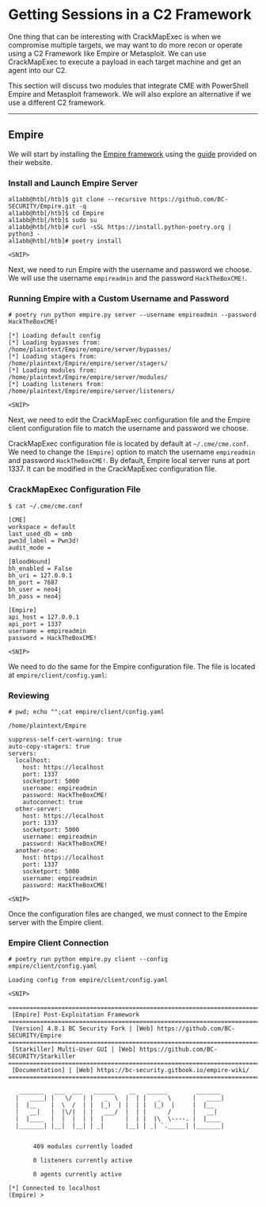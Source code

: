 # Getting Sessions in a C2 Framework

One thing that can be interesting with CrackMapExec is when we compromise multiple targets, we may want to do more recon or operate using a C2 Framework like Empire or Metasploit. We can use CrackMapExec to execute a payload in each target machine and get an agent into our C2.

This section will discuss two modules that integrate CME with PowerShell Empire and Metasploit framework. We will also explore an alternative if we use a different C2 framework.

***

## Empire

We will start by installing the [Empire framework](https://github.com/BC-SECURITY/Empire) using the [guide](https://bc-security.gitbook.io/empire-wiki/quickstart/installation) provided on their website.

### **Install and Launch Empire Server**

```shell-session
al1abb@htb[/htb]$ git clone --recursive https://github.com/BC-SECURITY/Empire.git -q
al1abb@htb[/htb]$ cd Empire
al1abb@htb[/htb]$ sudo su
al1abb@htb[/htb]# curl -sSL https://install.python-poetry.org | python3 -
al1abb@htb[/htb]# poetry install

<SNIP>
```

Next, we need to run Empire with the username and password we choose. We will use the username `empireadmin` and the password `HackTheBoxCME!`.

### **Running Empire with a Custom Username and Password**

```shell-session
# poetry run python empire.py server --username empireadmin --password HackTheBoxCME!

[*] Loading default config           
[*] Loading bypasses from: /home/plaintext/Empire/empire/server/bypasses/
[*] Loading stagers from: /home/plaintext/Empire/empire/server/stagers/
[*] Loading modules from: /home/plaintext/Empire/empire/server/modules/
[*] Loading listeners from: /home/plaintext/Empire/empire/server/listeners/

<SNIP>
```

Next, we need to edit the CrackMapExec configuration file and the Empire client configuration file to match the username and password we choose.

CrackMapExec configuration file is located by default at `~/.cme/cme.conf`. We need to change the `[Empire]` option to match the username `empireadmin` and password `HackTheBoxCME!`. By default, Empire local server runs at port 1337. It can be modified in the CrackMapExec configuration file.

### CrackMapExec Configuration File

```shell-session
$ cat ~/.cme/cme.conf

[CME]
workspace = default
last_used_db = smb
pwn3d_label = Pwn3d!
audit_mode = 

[BloodHound]
bh_enabled = False
bh_uri = 127.0.0.1
bh_port = 7687
bh_user = neo4j
bh_pass = neo4j

[Empire]
api_host = 127.0.0.1
api_port = 1337
username = empireadmin
password = HackTheBoxCME!

<SNIP>
```

We need to do the same for the Empire configuration file. The file is located at `empire/client/config.yaml`:

### **Reviewing**

```shell-session
# pwd; echo "";cat empire/client/config.yaml            
                                                                                          
/home/plaintext/Empire

suppress-self-cert-warning: true
auto-copy-stagers: true                    
servers:     
  localhost:             
    host: https://localhost
    port: 1337
    socketport: 5000                        
    username: empireadmin
    password: HackTheBoxCME!
    autoconnect: true  
  other-server:       
    host: https://localhost
    port: 1337
    socketport: 5000                     
    username: empireadmin
    password: HackTheBoxCME!
  another-one:         
    host: https://localhost
    port: 1337                             
    socketport: 5000
    username: empireadmin      
    password: HackTheBoxCME!

<SNIP>
```

Once the configuration files are changed, we must connect to the Empire server with the Empire client.

### **Empire Client Connection**

```shell-session
# poetry run python empire.py client --config empire/client/config.yaml         
                                                     
Loading config from empire/client/config.yaml                       

<SNIP>

========================================================================================
 [Empire] Post-Exploitation Framework
========================================================================================
 [Version] 4.8.1 BC Security Fork | [Web] https://github.com/BC-SECURITY/Empire
========================================================================================
 [Starkiller] Multi-User GUI | [Web] https://github.com/BC-SECURITY/Starkiller
========================================================================================
 [Documentation] | [Web] https://bc-security.gitbook.io/empire-wiki/
========================================================================================

   _______   ___  ___   ______    __   ______        _______
  |   ____| |   \/   | |   _  \  |  | |   _  \      |   ____|
  |  |__    |  \  /  | |  |_)  | |  | |  |_)  |     |  |__
  |   __|   |  |\/|  | |   ___/  |  | |      /      |   __|
  |  |____  |  |  |  | |  |      |  | |  |\  \----. |  |____
  |_______| |__|  |__| | _|      |__| | _| `._____| |_______|


       409 modules currently loaded

       0 listeners currently active

       0 agents currently active

[*] Connected to localhost
(Empire) > 
```
